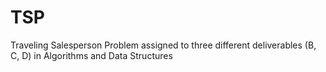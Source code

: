 # TSP
Traveling Salesperson Problem assigned to three different deliverables (B, C, D) in Algorithms and Data Structures
